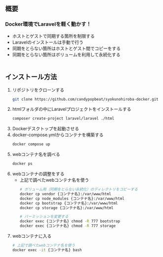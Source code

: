 ## 概要
### Docker環境でLaravelを軽く動かす！
- ホストとゲストで同期する箇所を制限する
- Laravelのインストールは手動で行う
- 同期をとらない箇所はホストとゲスト間でコピーをする
- 同期をとらない箇所はボリュームを利用して永続化する
<br><br>

## インストール方法
1. リポジトリをクローンする
   ```bash
   git clone https://github.com/candypopbeat/syokunohiroba-docker.git
   ```
1. htmlフォルダの中にLaravelプロジェクトをインストールする
   ```bash
   composer create-project laravel/laravel ./html
   ```
1. Dockerデスクトップを起動させる
2. docker-compose.ymlからコンテナを構築する
   ```bash
   docker compose up
   ```
1. webコンテナ名を調べる
   ```bash
   docker ps
   ```
1. webコンテナの調整をする
   - 上記で調べたwebコンテナ名を使う
      ```bash
      # ボリューム用（同期をとらない永続化）のディレクトリをコピーする
      docker cp vendor {コンテナ名}:/var/www/html 
      docker cp node_modules {コンテナ名}:/var/www/html 
      docker cp bootstrap {コンテナ名}:/var/www/html 
      docker cp storage {コンテナ名}:/var/www/html

      # パーミッションを変更する
      docker exec {コンテナ名} chmod -R 777 bootstrap
      docker exec {コンテナ名} chmod -R 777 storage
      ```
2. webコンテナに入る
   ```bash
   # 上記で調べたwebコンテナ名を使う
   docker exec -it {コンテナ名} bash
   ```
<br><br>